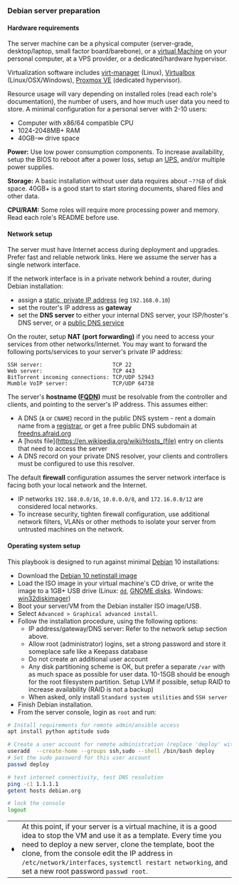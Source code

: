 ### Debian server preparation

#### Hardware requirements

The server machine can be a physical computer (server-grade, desktop/laptop, small factor board/barebone), or a [virtual Machine](https://en.wikipedia.org/wiki/Virtualization) on your personal computer, at a VPS provider, or a dedicated/hardware hypervisor.

Virtualization software includes [virt-manager](https://en.wikipedia.org/wiki/Virtual_Machine_Manager) (Linux), [Virtualbox](https://en.wikipedia.org/wiki/VirtualBox) (Linux/OSX/Windows), [Proxmox VE](https://en.wikipedia.org/wiki/Proxmox_Virtual_Environment) (dedicated hypervisor).

Resource usage will vary depending on installed roles (read each role's documentation), the number of users, and how much user data you need to store. A minimal configuration for a personal server with 2-10 users:

 - Computer with x86/64 compatible CPU
 - 1024-2048MB+ RAM
 - 40GB-∞ drive space

**Power:** Use low power consumption components. To increase availability, setup the BIOS to reboot after a power loss, setup an [UPS](https://en.wikipedia.org/wiki/Uninterruptible_power_supply), and/or multiple power supplies.

**Storage:** A basic installation without user data requires about `~??GB` of disk space. 40GB+ is a good start to start storing documents, shared files and other data.

**CPU/RAM:** Some roles will require more processing power and memory. Read each role's README before use.


#### Network setup

The server must have Internet access during deployment and upgrades. Prefer fast and reliable network links. Here we assume the server has a single network interface.

If the network interface is in a private network behind a router, during Debian installation:
- assign a [static, private IP address](https://en.wikipedia.org/wiki/Private_network#Private_IPv4_addresses) (eg `192.168.0.10`) 
- set the router's IP address as **gateway**
- set the **DNS server** to either your internal DNS server, your ISP/hoster's DNS server, or a [public DNS service](https://en.wikipedia.org/wiki/Public_recursive_name_server)

On the router, setup **NAT (port forwarding)** if you need to access your services from other networks/Internet. You may want to forward the following ports/services to your server's private IP address:

```
SSH server:                      TCP 22
Web server:                      TCP 443
BitTorrent incoming connections: TCP/UDP 52943
Mumble VoIP server:              TCP/UDP 64738
```

The server's **hostname ([FQDN](https://en.wikipedia.org/wiki/Fully_qualified_domain_name))** must be resolvable from the controller and clients, and pointing to the server's IP address. This assumes either:

- A DNS (`A` or `CNAME`) record in the public DNS system - rent a domain name from a [registrar](https://en.wikipedia.org/wiki/Domain_name_registrar), or get a free public DNS subdomain at [freedns.afraid.org](https://freedns.afraid.org/domain/registry/)
- A [hosts file](https://en.wikipedia.org/wiki/Hosts_(file) entry on clients that need to access the server
- A DNS record on your private DNS resolver, your clients and controllers must be configured to use this resolver.

The default **firewall** configuration assumes the server network interface is facing both your local network and the Internet.
 - IP networks `192.168.0.0/16`, `10.0.0.0/8`, and `172.16.0.0/12` are considered local networks.
 - To increase security, tighten firewall configuration, use additional network filters, VLANs or other methods to isolate your server from untrusted machines on the network.


#### Operating system setup

This playbook is designed to run against minimal [Debian](https://www.debian.org/) 10 installations:

- Download the [Debian 10 netinstall image](https://cdimage.debian.org/debian-cd/current/amd64/iso-cd/debian-10.2.0-amd64-netinst.iso)
- Load the ISO image in your virtual machine's CD drive, or write the image to a 1GB+ USB drive (Linux: [`dd`](https://wiki.archlinux.org/index.php/USB_flash_installation_media#In_GNU.2FLinux), [GNOME disks](https://www.techrepublic.com/article/how-to-create-disk-images-using-gnome-disk/). Windows: [win32diskimager](http://sourceforge.net/projects/win32diskimager/))
- Boot your server/VM from the Debian installer ISO image/USB.
- Select `Advanced > Graphical advanced install`.
- Follow the installation procedure, using the following options:
  - IP address/gateway/DNS server: Refer to the network setup section above.
  - Allow root (administrator) logins, set a strong password and store it someplace safe like a Keepass database
  - Do not create an additional user account
  - Any disk partitioning scheme is OK, but prefer a separate `/var` with as much space as possible for user data. 10-15GB should be enough for the root filesystem partition. Setup LVM if possible, setup RAID to increase availability (RAID is not a backup)
  - When asked, only install `Standard system utilities` and `SSH server`
- Finish Debian installation.
- From the server console, login as `root` and run:

```bash
# Install requirements for remote admin/ansible access
apt install python aptitude sudo

# Create a user account for remote administration (replace 'deploy' with the desired account name)
useradd  --create-home --groups ssh,sudo --shell /bin/bash deploy
# Set the sudo password for this user account
passwd deploy

# test internet connectivity, test DNS resolution
ping -c1 1.1.1.1
getent hosts debian.org

# lock the console
logout
```

|      |       |
|------|-------|
|  ♦  | At this point, if your server is a virtual machine, it is a good idea to stop the VM and use it as a template. Every time you need to deploy a new server, clone the template, boot the clone, from the console edit the IP address in `/etc/network/interfaces`, `systemctl restart networking`, and set a new root password `passwd root`. |
